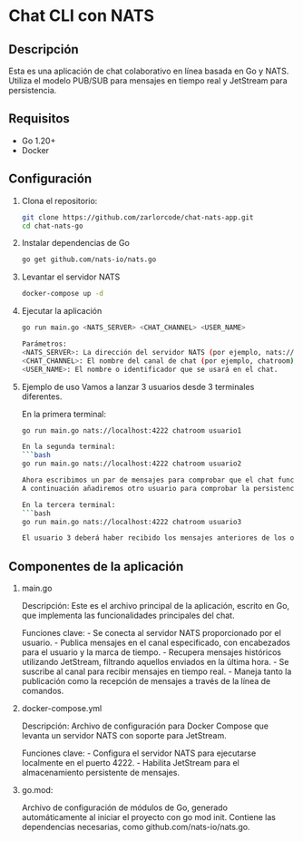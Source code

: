 # Chat CLI con NATS

## Descripción
Esta es una aplicación de chat colaborativo en línea basada en Go y NATS. Utiliza el modelo PUB/SUB para mensajes en tiempo real y JetStream para persistencia.

## Requisitos
- Go 1.20+
- Docker

## Configuración
1. Clona el repositorio:
   ```bash
   git clone https://github.com/zarlorcode/chat-nats-app.git
   cd chat-nats-go
   
2. Instalar dependencias de Go
    ```bash
    go get github.com/nats-io/nats.go

3. Levantar el servidor NATS
    ```bash
    docker-compose up -d
    
4. Ejecutar la aplicación
    ```bash
    go run main.go <NATS_SERVER> <CHAT_CHANNEL> <USER_NAME>
    
    Parámetros:
    <NATS_SERVER>: La dirección del servidor NATS (por ejemplo, nats://localhost:4222).
    <CHAT_CHANNEL>: El nombre del canal de chat (por ejemplo, chatroom).
    <USER_NAME>: El nombre o identificador que se usará en el chat.
    
5. Ejemplo de uso
    Vamos a lanzar 3 usuarios desde 3 terminales diferentes.
    
    En la primera terminal:
    ```bash
    go run main.go nats://localhost:4222 chatroom usuario1
    
    En la segunda terminal:
    ```bash
    go run main.go nats://localhost:4222 chatroom usuario2
    
    Ahora escribimos un par de mensajes para comprobar que el chat funciona.
    A continuación añadiremos otro usuario para comprobar la persistencia del historico del chat.
    
    En la tercera terminal:
    ```bash
    go run main.go nats://localhost:4222 chatroom usuario3
    
    El usuario 3 deberá haber recibido los mensajes anteriores de los otros 2 usuarios.

## Componentes de la aplicación

1. main.go

    Descripción: Este es el archivo principal de la aplicación, escrito en Go, que implementa las funcionalidades principales del chat.
    
    Funciones clave:
        - Se conecta al servidor NATS proporcionado por el usuario.
        - Publica mensajes en el canal especificado, con encabezados para el usuario y la marca de tiempo.
        - Recupera mensajes históricos utilizando JetStream, filtrando aquellos enviados en la última hora.
        - Se suscribe al canal para recibir mensajes en tiempo real.
        - Maneja tanto la publicación como la recepción de mensajes a través de la línea de comandos.
        
2. docker-compose.yml

    Descripción: Archivo de configuración para Docker Compose que levanta un servidor NATS con soporte para JetStream.
    
    Funciones clave:
        - Configura el servidor NATS para ejecutarse localmente en el puerto 4222.
        - Habilita JetStream para el almacenamiento persistente de mensajes.

3. go.mod:

    Archivo de configuración de módulos de Go, generado automáticamente al iniciar el proyecto con go mod init. Contiene las dependencias necesarias, como github.com/nats-io/nats.go.

    


